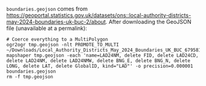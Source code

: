 `boundaries.geojson` comes from <https://geoportal.statistics.gov.uk/datasets/ons::local-authority-districts-may-2024-boundaries-uk-buc-2/about>. After downloading the GeoJSON file (unavailable at a permalink):

```
# Coerce everything to a MultiPolygon
ogr2ogr tmp.geojson -nlt PROMOTE_TO_MULTI ~/Downloads/Local_Authority_Districts_May_2024_Boundaries_UK_BUC_6795818826918236547.geojson
mapshaper tmp.geojson -each 'name=LAD24NM, delete FID, delete LAD24CD, delete LAD24NM, delete LAD24NMW, delete BNG_E, delete BNG_N, delete LONG, delete LAT, delete GlobalID, kind="LAD"' -o precision=0.000001 boundaries.geojson
rm -f tmp.geojson
```
